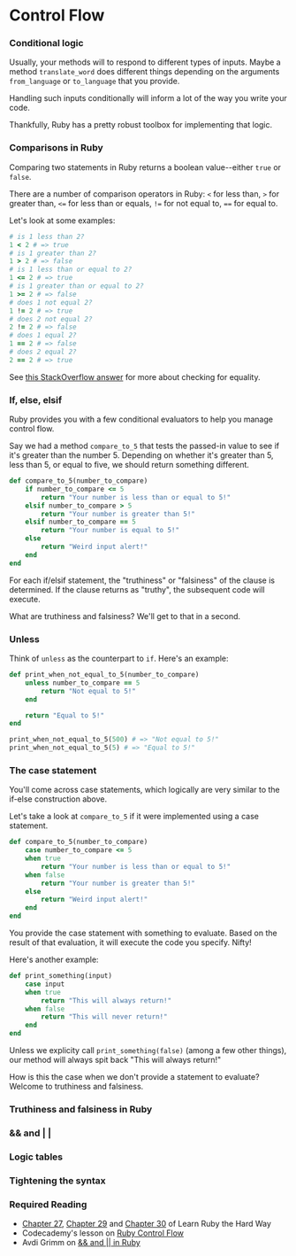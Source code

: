 # Control Flow

### Conditional logic

Usually, your methods will to respond to different types of inputs. Maybe a method `translate_word` does different things depending on the arguments `from_language` or `to_language` that you provide.

Handling such inputs conditionally will inform a lot of the way you write your code.

Thankfully, Ruby has a pretty robust toolbox for implementing that logic.

### Comparisons in Ruby

Comparing two statements in Ruby returns a boolean value--either `true` or `false`.

There are a number of comparison operators in Ruby: `<` for less than, `>` for greater than, `<=` for less than or equals, `!=` for not equal to, `==` for equal to.

Let's look at some examples:

```ruby
# is 1 less than 2?
1 < 2 # => true
# is 1 greater than 2?
1 > 2 # => false
# is 1 less than or equal to 2?
1 <= 2 # => true
# is 1 greater than or equal to 2?
1 >= 2 # => false
# does 1 not equal 2?
1 != 2 # => true
# does 2 not equal 2?
2 != 2 # => false
# does 1 equal 2?
1 == 2 # => false
# does 2 equal 2?
2 == 2 # => true
```

See [this StackOverflow answer](https://stackoverflow.com/questions/7156955/whats-the-difference-between-equal-eql-and) for more about checking for equality.

### If, else, elsif

Ruby provides you with a few conditional evaluators to help you manage control flow.

Say we had a method `compare_to_5` that tests the passed-in value to see if it's greater than the number 5. Depending on whether it's greater than 5, less than 5, or equal to five, we should return something different.

```ruby
def compare_to_5(number_to_compare)
    if number_to_compare <= 5
        return "Your number is less than or equal to 5!"
    elsif number_to_compare > 5
        return "Your number is greater than 5!"
    elsif number_to_compare == 5
        return "Your number is equal to 5!"
    else
        return "Weird input alert!"
    end
end
```

For each if/elsif statement, the "truthiness" or "falsiness" of the clause is determined. If the clause returns as "truthy", the subsequent code will execute.

What are truthiness and falsiness? We'll get to that in a second.

### Unless

Think of `unless` as the counterpart to `if`. Here's an example:

```ruby
def print_when_not_equal_to_5(number_to_compare)
    unless number_to_compare == 5
        return "Not equal to 5!"
    end

    return "Equal to 5!"
end

print_when_not_equal_to_5(500) # => "Not equal to 5!"
print_when_not_equal_to_5(5) # => "Equal to 5!"
```

### The case statement

You'll come across case statements, which logically are very similar to the if-else construction above.

Let's take a look at `compare_to_5` if it were implemented using a case statement.

```ruby
def compare_to_5(number_to_compare)
    case number_to_compare <= 5
    when true
        return "Your number is less than or equal to 5!"
    when false
        return "Your number is greater than 5!"
    else
        return "Weird input alert!"
    end
end
```

You provide the case statement with something to evaluate. Based on the result of that evaluation, it will execute the code you specify. Nifty!

Here's another example:

```ruby
def print_something(input)
    case input
    when true
        return "This will always return!"
    when false
        return "This will never return!"
    end
end
```

Unless we explicity call `print_something(false)` (among a few other things), our method will always spit back "This will always return!"

How is this the case when we don't provide a statement to evaluate? Welcome to truthiness and falsiness.

### Truthiness and falsiness in Ruby

### && and | |

### Logic tables

### Tightening the syntax

### Required Reading

* [Chapter 27](http://ruby.learncodethehardway.org/book/ex27.html), [Chapter 29](http://ruby.learncodethehardway.org/book/ex29.html) and [Chapter 30](http://ruby.learncodethehardway.org/book/ex30.html) of Learn Ruby the Hard Way
* Codecademy's lesson on [Ruby Control Flow](http://www.codecademy.com/courses/ruby-beginner-en-NFCZ7/0/1)
* Avdi Grimm on [&& and || in Ruby](http://devblog.avdi.org/2010/08/02/using-and-and-or-in-ruby/)
